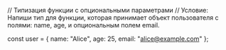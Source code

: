 // Типизация функции с опциональными параметрами
// Условие: Напиши тип для функции, которая принимает объект пользователя с полями: name, age, и опциональным полем email.

const user = { name: "Alice", age: 25, email: "alice@example.com" };
